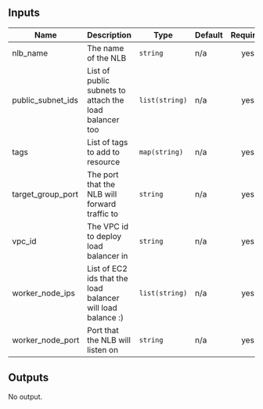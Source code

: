 ## Inputs

| Name | Description | Type | Default | Required |
|------|-------------|------|---------|:--------:|
| nlb\_name | The name of the NLB | `string` | n/a | yes |
| public\_subnet\_ids | List of public subnets to attach the load balancer too | `list(string)` | n/a | yes |
| tags | List of tags to add to resource | `map(string)` | n/a | yes |
| target\_group\_port | The port that the NLB will forward traffic to | `string` | n/a | yes |
| vpc\_id | The VPC id to deploy load balancer in | `string` | n/a | yes |
| worker\_node\_ips | List of EC2 ids that the load balancer will load balance :) | `list(string)` | n/a | yes |
| worker\_node\_port | Port that the NLB will listen on | `string` | n/a | yes |

## Outputs

No output.

